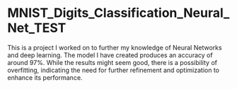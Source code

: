# MNIST_Digits_Classification_Neural_Net_TEST
This is a project I worked on to further my knowledge of Neural Networks and deep learning. The model I have created produces an accuracy of around 97%. While the results might seem good, there is a possibility of overfitting, indicating the need for further refinement and optimization to enhance its performance.
